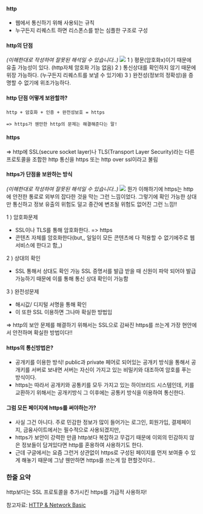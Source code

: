 #### http

- 웹에서 통신하기 위해 사용되는 규칙
- 누구든지 리퀘스트 하면 리스폰스를 받는 심플한 구조로 구성

#### http의 단점

_(이해한대로 작성하여 잘못된 해석일 수 있습니다..)_
![](https://images.velog.io/images/sgr2134/post/063089b7-8cf1-4850-9903-29cd44474a03/image.png)
1 ) 평문(암호화x)이기 때문에 유출 가능성이 있다. (http자체 암호화 기능 없음)
2 ) 통신상대를 확인하지 않기 때문에 위장 가능하다. (누구든지 리퀘스트를 보낼 수 있기에)
3 ) 완전성(정보의 정확성)을 증명할 수 없기에 위조가능하다.

#### http 단점 어떻게 보완할까?

```
http + 암호화 + 인증 + 완전성보호 = https

=> https가 웬만한 http의 문제는 해결해준다는 말!
```

#### https

=> http에 SSL(secure socket layer)나 TLS(Transport Layer Security)라는 다른 프로토콜을 조합한 http 통신을 https 또는 http over ssl이라고 불림

#### https가 단점을 보완하는 방식

_(이해한대로 작성하여 잘못된 해석일 수 있습니다..)_
![](https://images.velog.io/images/sgr2134/post/95a5c63d-75d1-488b-9469-312c7ef45ebd/image.png)
뭔가 이해하기에 https는 http에 안전한 통로로 외부의 잡다한 것을 막는 그런 느낌이었다. 그렇기에 확인 가능한 상대만 통신하고 정보 유출의 위험도 덜고 중간에 변조될 위험도 없어진 그런 느낌!!

1 ) 암호화문제

- SSL이나 TLS를 통해 암호화한다. => https
- 콘텐츠 자체를 암호화한다(but,, 일일이 모든 콘텐츠에 다 적용할 수 없기에주로 웹서비스에 한다고 함,,)

2 ) 상대의 확인

- SSL 통해서 상대도 확인 가능 SSL 증명서를 발급 받을 때 신원이 파악 되어야 발급 가능하기 때문에 이를 통해 통신 상대 확인이 가능함

3 ) 완전성문제

- 해시값/ 디지털 서명을 통해 확인
- 이 또한 SSL 이용하면 그나마 확실한 방법임

=> http의 보안 문제를 해결하기 위해서는 SSL으로 감싸진 https를 쓰는게 가장 현안에서 안전하며 확실한 방법이다!!

#### https의 통신방법은?

- 공개키를 이용한 방식! public과 private 페어로 되어있는 공개키 방식을 통해서 공개키를 서버로 보내면 서버는 자신이 가지고 있는 비밀키와 대조하여 암호를 푸는 방식이다.
- https는 따라서 공개키와 공통키를 모두 가지고 있는 하이브리드 시스템인데, 키를 교환하기 위해서는 공개키방식 그 이후에는 공통키 방식을 이용하여 통신한다.

#### 그럼 모든 페이지에 https를 써야하는가?

- 사실 그건 아니다. 주로 민감한 정보가 많이 들어가는 로그인, 회원가입, 결제페이지, 금융사이트에서는 필수적으로 사용되겠지만,
- https가 보안이 강력한 만큼 http보다 복잡하고 무겁기 때문에 이외의 민감하지 않은 정보들이 담겨있다면 http를 혼용하여 사용하기도 한다.
- 근데 구글에서는 요즘 그런거 상관없이 https로 구성된 페이지를 먼저 보여줄 수 있게 해놓기 때문에 그냥 웬만하면 https를 쓰는게 맘 편할것이다..

### 한줄 요약

http보다는 SSL 프로토콜을 추가시킨 https를 가급적 사용하자!

참고자료: [HTTP & Network Basic](http://www.yes24.com/Product/Goods/15894097)
